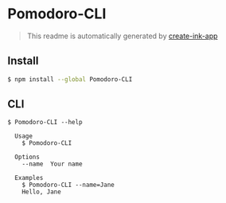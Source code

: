 # Pomodoro-CLI

> This readme is automatically generated by [create-ink-app](https://github.com/vadimdemedes/create-ink-app)

## Install

```bash
$ npm install --global Pomodoro-CLI
```

## CLI

```
$ Pomodoro-CLI --help

  Usage
    $ Pomodoro-CLI

  Options
    --name  Your name

  Examples
    $ Pomodoro-CLI --name=Jane
    Hello, Jane
```
